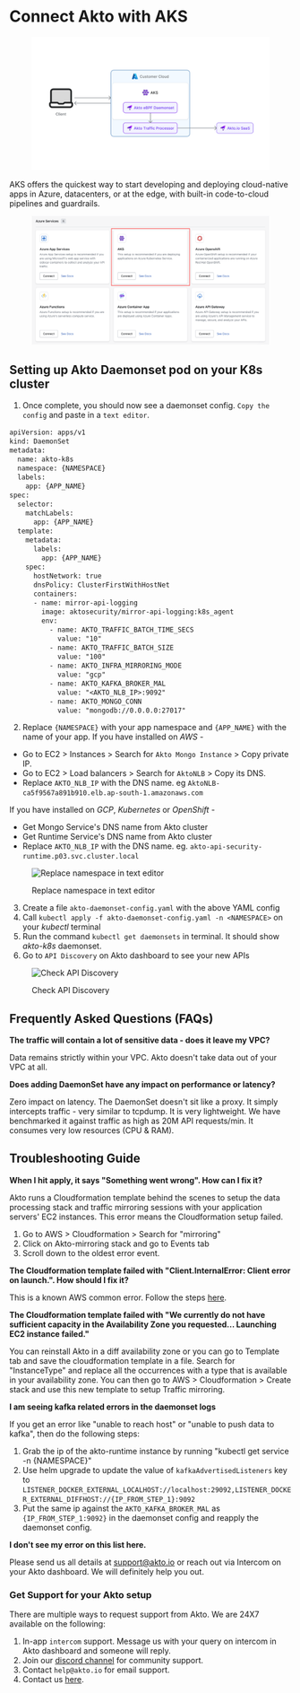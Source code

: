# Connect Akto with AKS

<figure><img src="../../.gitbook/assets/image (25).png" alt=""><figcaption></figcaption></figure>

AKS offers the quickest way to start developing and deploying cloud-native apps in Azure, datacenters, or at the edge, with built-in code-to-cloud pipelines and guardrails.

<figure><img src="../../.gitbook/assets/image (51).png" alt=""><figcaption></figcaption></figure>

## Setting up Akto Daemonset pod on your K8s cluster

1. Once complete, you should now see a daemonset config. `Copy the config` and paste in a `text editor`.

```
apiVersion: apps/v1
kind: DaemonSet
metadata:
  name: akto-k8s
  namespace: {NAMESPACE}
  labels:
    app: {APP_NAME}
spec:
  selector:
    matchLabels:
      app: {APP_NAME}
  template:
    metadata:
      labels:
        app: {APP_NAME}
    spec:
      hostNetwork: true
      dnsPolicy: ClusterFirstWithHostNet
      containers:
      - name: mirror-api-logging
        image: aktosecurity/mirror-api-logging:k8s_agent
        env: 
          - name: AKTO_TRAFFIC_BATCH_TIME_SECS
            value: "10"
          - name: AKTO_TRAFFIC_BATCH_SIZE
            value: "100"
          - name: AKTO_INFRA_MIRRORING_MODE
            value: "gcp"
          - name: AKTO_KAFKA_BROKER_MAL
            value: "<AKTO_NLB_IP>:9092"
          - name: AKTO_MONGO_CONN
            value: "mongodb://0.0.0.0:27017"
```

2. Replace `{NAMESPACE}` with your app namespace and `{APP_NAME}` with the name of your app. If you have installed on _AWS_ -

* Go to EC2 > Instances > Search for `Akto Mongo Instance` > Copy private IP.
* Go to EC2 > Load balancers > Search for `AktoNLB` > Copy its DNS.
* Replace `AKTO_NLB_IP` with the DNS name. eg `AktoNLB-ca5f9567a891b910.elb.ap-south-1.amazonaws.com`

If you have installed on _GCP_, _Kubernetes_ or _OpenShift_ -

* Get Mongo Service's DNS name from Akto cluster
* Get Runtime Service's DNS name from Akto cluster
* Replace `AKTO_NLB_IP` with the DNS name. eg. `akto-api-security-runtime.p03.svc.cluster.local`

<figure><img src="https://user-images.githubusercontent.com/91221068/236832427-2506df70-2040-440d-9347-c81152b110d4.png" alt="Replace namespace in text editor"><figcaption><p>Replace namespace in text editor</p></figcaption></figure>

3. Create a file `akto-daemonset-config.yaml` with the above YAML config
4. Call `kubectl apply -f akto-daemonset-config.yaml -n <NAMESPACE>` on your _kubectl_ terminal
5. Run the command `kubectl get daemonsets` in terminal. It should show _akto-k8s_ daemonset.
6. Go to `API Discovery` on Akto dashboard to see your new APIs

<figure><img src="https://user-images.githubusercontent.com/91221068/236832509-8e8c84ff-633e-4ffe-b11b-344d02ca6e74.png" alt="Check API Discovery"><figcaption><p>Check API Discovery</p></figcaption></figure>

## Frequently Asked Questions (FAQs)

**The traffic will contain a lot of sensitive data - does it leave my VPC?**

Data remains strictly within your VPC. Akto doesn't take data out of your VPC at all.

**Does adding DaemonSet have any impact on performance or latency?**

Zero impact on latency. The DaemonSet doesn't sit like a proxy. It simply intercepts traffic - very similar to tcpdump. It is very lightweight. We have benchmarked it against traffic as high as 20M API requests/min. It consumes very low resources (CPU & RAM).

## Troubleshooting Guide

**When I hit apply, it says "Something went wrong". How can I fix it?**

Akto runs a Cloudformation template behind the scenes to setup the data processing stack and traffic mirroring sessions with your application servers' EC2 instances. This error means the Cloudformation setup failed.

1. Go to AWS > Cloudformation > Search for "mirroring"
2. Click on Akto-mirroring stack and go to Events tab
3. Scroll down to the oldest error event.

**The Cloudformation template failed with "Client.InternalError: Client error on launch.". How should I fix it?**

This is a known AWS common error. Follow the steps [here](https://docs.aws.amazon.com/autoscaling/ec2/userguide/ts-as-instancelaunchfailure.html#ts-as-instancelaunchfailure-12).

**The Cloudformation template failed with "We currently do not have sufficient capacity in the Availability Zone you requested... Launching EC2 instance failed."**

You can reinstall Akto in a diff availability zone or you can go to Template tab and save the cloudformation template in a file. Search for "InstanceType" and replace all the occurrences with a type that is available in your availability zone. You can then go to AWS > Cloudformation > Create stack and use this new template to setup Traffic mirroring.

**I am seeing kafka related errors in the daemonset logs**

If you get an error like "unable to reach host" or "unable to push data to kafka", then do the following steps:

1. Grab the ip of the akto-runtime instance by running "kubectl get service -n {NAMESPACE}"
2. Use helm upgrade to update the value of `kafkaAdvertisedListeners` key to `LISTENER_DOCKER_EXTERNAL_LOCALHOST://localhost:29092,LISTENER_DOCKER_EXTERNAL_DIFFHOST://{IP_FROM_STEP_1}:9092`
3. Put the same ip against the `AKTO_KAFKA_BROKER_MAL` as `{IP_FROM_STEP_1:9092}` in the daemonset config and reapply the daemonset config.

**I don't see my error on this list here.**

Please send us all details at support@akto.io or reach out via Intercom on your Akto dashboard. We will definitely help you out.

### Get Support for your Akto setup

There are multiple ways to request support from Akto. We are 24X7 available on the following:

1. In-app `intercom` support. Message us with your query on intercom in Akto dashboard and someone will reply.
2. Join our [discord channel](https://www.akto.io/community) for community support.
3. Contact `help@akto.io` for email support.
4. Contact us [here](https://www.akto.io/contact-us).
